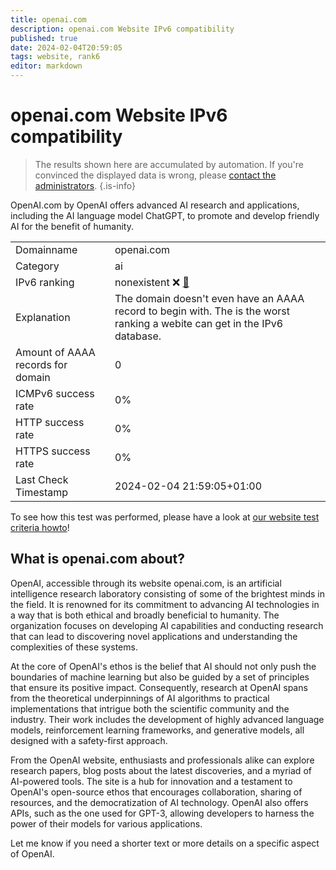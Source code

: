 ```yaml
---
title: openai.com
description: openai.com Website IPv6 compatibility
published: true
date: 2024-02-04T20:59:05
tags: website, rank6
editor: markdown
---
```


# openai.com Website IPv6 compatibility

> The results shown here are accumulated by automation. If you're convinced the displayed data is wrong, please [contact the administrators](/howto/chat). 
{.is-info}

OpenAI.com by OpenAI offers advanced AI research and applications, including the AI language model ChatGPT, to promote and develop friendly AI for the benefit of humanity.


|   |   |
| - | - |
| Domainname | openai.com
| Category | ai |
| IPv6 ranking | nonexistent :x: [🔗](/howto/ranking) |
| Explanation | The domain doesn't even have an AAAA record to begin with. The is the worst ranking a webite can get in the IPv6 database. |
| Amount of AAAA records for domain | 0 |
| ICMPv6 success rate | 0%|
| HTTP success rate | 0% |
| HTTPS success rate | 0% |
| Last Check Timestamp | 2024-02-04 21:59:05+01:00 |

To see how this test was performed, please have a look at [our website test criteria howto](/howto/testcriteria/website)!


## What is openai.com about?
OpenAI, accessible through its website openai.com, is an artificial intelligence research laboratory consisting of some of the brightest minds in the field. It is renowned for its commitment to advancing AI technologies in a way that is both ethical and broadly beneficial to humanity. The organization focuses on developing AI capabilities and conducting research that can lead to discovering novel applications and understanding the complexities of these systems.

At the core of OpenAI's ethos is the belief that AI should not only push the boundaries of machine learning but also be guided by a set of principles that ensure its positive impact. Consequently, research at OpenAI spans from the theoretical underpinnings of AI algorithms to practical implementations that intrigue both the scientific community and the industry. Their work includes the development of highly advanced language models, reinforcement learning frameworks, and generative models, all designed with a safety-first approach.

From the OpenAI website, enthusiasts and professionals alike can explore research papers, blog posts about the latest discoveries, and a myriad of AI-powered tools. The site is a hub for innovation and a testament to OpenAI's open-source ethos that encourages collaboration, sharing of resources, and the democratization of AI technology. OpenAI also offers APIs, such as the one used for GPT-3, allowing developers to harness the power of their models for various applications.

Let me know if you need a shorter text or more details on a specific aspect of OpenAI.


